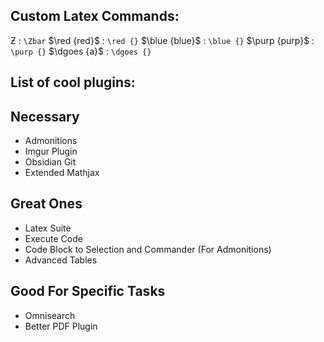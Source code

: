 
## Custom Latex Commands:

$\Zbar$ : `\Zbar`
$\red {red}$ : `\red {}`
$\blue {blue}$ : `\blue {}`
$\purp {purp}$ : `\purp {}`
$\dgoes {a}$   : `\dgoes {}`

## List of cool plugins:

## Necessary
- Admonitions
- Imgur Plugin
- Obsidian Git
- Extended Mathjax

## Great Ones
- Latex Suite
- Execute Code
- Code Block to Selection and Commander (For Admonitions)
- Advanced Tables

## Good For Specific Tasks
- Omnisearch
- Better PDF Plugin





